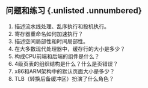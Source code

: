 ## 问题和练习 {.unlisted .unnumbered}

1. 描述流水线处理、乱序执行和投机执行。
2. 寄存器重命名如何加速执行？
3. 描述空间局部性和时间局部性。
4. 在大多数现代处理器中，缓存行的大小是多少？
5. 构成CPU前端和后端的组件是什么？
6. 4级页表的组织结构是什么？什么是页错误？
7. x86和ARM架构中的默认页面大小是多少？
8. TLB（转换后备缓冲区）扮演了什么角色？